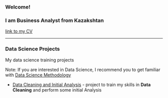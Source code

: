 ### Welcome!
### I am Business Analyst from Kazakshtan

[link to my CV](https://drive.google.com/file/d/11-_2ge7EdelDZrkOcXSxvQpE1wWQH9Bc/view?usp=sharing)

--------------------------------


### Data Science Projects
My data science training projects

Note: If you are interested in Data Science, I recommend you to get familiar with [Data Science Methodology](https://www.ibmbigdatahub.com/blog/why-we-need-methodology-data-science)



- [Data Cleaning and Initial Analysis](https://github.com/KuanyshGitHub/Data-Science-Projects/blob/master/Data%20Cleaning%20and%20Analysis.ipynb) - project to train my skills in __Data Cleaning__ and perform some initial Analysis


